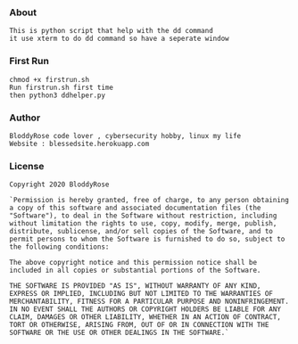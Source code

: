 ### About 
    This is python script that help with the dd command
    it use xterm to do dd command so have a seperate window 

### First Run 
    chmod +x firstrun.sh
    Run firstrun.sh first time
    then python3 ddhelper.py
### Author 
    BloddyRose code lover , cybersecurity hobby, linux my life
    Website : blessedsite.herokuapp.com

### License 
    Copyright 2020 BloddyRose

    `Permission is hereby granted, free of charge, to any person obtaining a copy of this software and associated documentation files (the "Software"), to deal in the Software without restriction, including without limitation the rights to use, copy, modify, merge, publish, distribute, sublicense, and/or sell copies of the Software, and to permit persons to whom the Software is furnished to do so, subject to the following conditions:

    The above copyright notice and this permission notice shall be included in all copies or substantial portions of the Software.

    THE SOFTWARE IS PROVIDED "AS IS", WITHOUT WARRANTY OF ANY KIND, EXPRESS OR IMPLIED, INCLUDING BUT NOT LIMITED TO THE WARRANTIES OF MERCHANTABILITY, FITNESS FOR A PARTICULAR PURPOSE AND NONINFRINGEMENT. IN NO EVENT SHALL THE AUTHORS OR COPYRIGHT HOLDERS BE LIABLE FOR ANY CLAIM, DAMAGES OR OTHER LIABILITY, WHETHER IN AN ACTION OF CONTRACT, TORT OR OTHERWISE, ARISING FROM, OUT OF OR IN CONNECTION WITH THE SOFTWARE OR THE USE OR OTHER DEALINGS IN THE SOFTWARE.`